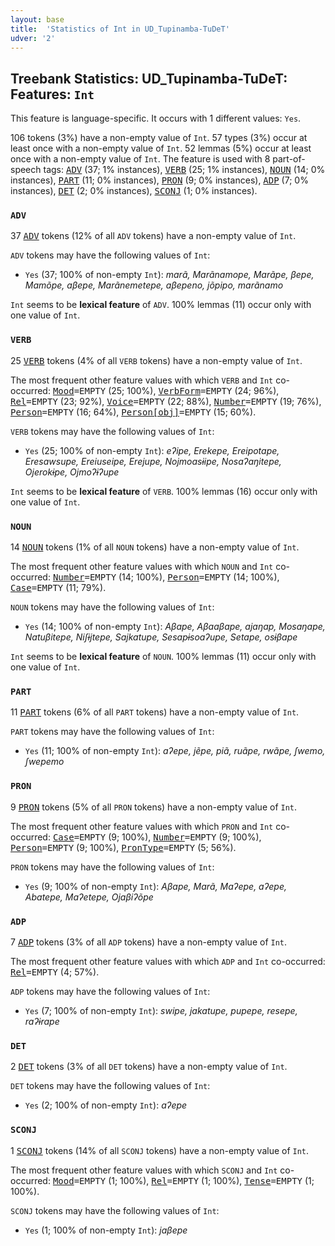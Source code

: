 ```yaml
---
layout: base
title:  'Statistics of Int in UD_Tupinamba-TuDeT'
udver: '2'
---
```


## Treebank Statistics: UD_Tupinamba-TuDeT: Features: `Int`

This feature is language-specific.
It occurs with 1 different values: `Yes`.

106 tokens (3%) have a non-empty value of `Int`.
57 types (3%) occur at least once with a non-empty value of `Int`.
52 lemmas (5%) occur at least once with a non-empty value of `Int`.
The feature is used with 8 part-of-speech tags: <tt><a href="tpn_tudet-pos-ADV.html">ADV</a></tt> (37; 1% instances), <tt><a href="tpn_tudet-pos-VERB.html">VERB</a></tt> (25; 1% instances), <tt><a href="tpn_tudet-pos-NOUN.html">NOUN</a></tt> (14; 0% instances), <tt><a href="tpn_tudet-pos-PART.html">PART</a></tt> (11; 0% instances), <tt><a href="tpn_tudet-pos-PRON.html">PRON</a></tt> (9; 0% instances), <tt><a href="tpn_tudet-pos-ADP.html">ADP</a></tt> (7; 0% instances), <tt><a href="tpn_tudet-pos-DET.html">DET</a></tt> (2; 0% instances), <tt><a href="tpn_tudet-pos-SCONJ.html">SCONJ</a></tt> (1; 0% instances).

### `ADV`

37 <tt><a href="tpn_tudet-pos-ADV.html">ADV</a></tt> tokens (12% of all `ADV` tokens) have a non-empty value of `Int`.

`ADV` tokens may have the following values of `Int`:

* `Yes` (37; 100% of non-empty `Int`): <em>marã, Marãnamope, Marãpe, βepe, Mamõpe, aβepe, Marãnemetepe, aβepeno, jõpipo, marãnamo</em>

`Int` seems to be **lexical feature** of `ADV`. 100% lemmas (11) occur only with one value of `Int`.

### `VERB`

25 <tt><a href="tpn_tudet-pos-VERB.html">VERB</a></tt> tokens (4% of all `VERB` tokens) have a non-empty value of `Int`.

The most frequent other feature values with which `VERB` and `Int` co-occurred: <tt><a href="tpn_tudet-feat-Mood.html">Mood</a></tt><tt>=EMPTY</tt> (25; 100%), <tt><a href="tpn_tudet-feat-VerbForm.html">VerbForm</a></tt><tt>=EMPTY</tt> (24; 96%), <tt><a href="tpn_tudet-feat-Rel.html">Rel</a></tt><tt>=EMPTY</tt> (23; 92%), <tt><a href="tpn_tudet-feat-Voice.html">Voice</a></tt><tt>=EMPTY</tt> (22; 88%), <tt><a href="tpn_tudet-feat-Number.html">Number</a></tt><tt>=EMPTY</tt> (19; 76%), <tt><a href="tpn_tudet-feat-Person.html">Person</a></tt><tt>=EMPTY</tt> (16; 64%), <tt><a href="tpn_tudet-feat-Person-obj.html">Person[obj]</a></tt><tt>=EMPTY</tt> (15; 60%).

`VERB` tokens may have the following values of `Int`:

* `Yes` (25; 100% of non-empty `Int`): <em>eʔipe, Erekepe, Ereipotape, Eresawsupe, Ereiuseipe, Erejupe, Nojmoasɨipe, Nosaʔaŋitepe, Ojerokɨpe, Ojmoʔɨʔupe</em>

`Int` seems to be **lexical feature** of `VERB`. 100% lemmas (16) occur only with one value of `Int`.

### `NOUN`

14 <tt><a href="tpn_tudet-pos-NOUN.html">NOUN</a></tt> tokens (1% of all `NOUN` tokens) have a non-empty value of `Int`.

The most frequent other feature values with which `NOUN` and `Int` co-occurred: <tt><a href="tpn_tudet-feat-Number.html">Number</a></tt><tt>=EMPTY</tt> (14; 100%), <tt><a href="tpn_tudet-feat-Person.html">Person</a></tt><tt>=EMPTY</tt> (14; 100%), <tt><a href="tpn_tudet-feat-Case.html">Case</a></tt><tt>=EMPTY</tt> (11; 79%).

`NOUN` tokens may have the following values of `Int`:

* `Yes` (14; 100% of non-empty `Int`): <em>Aβape, Aβaaβape, ajaŋap, Mosaŋape, Natuβitepe, Niʃɨjtepe, Sajkatupe, Sesapɨsoaʔupe, Setape, osɨβape</em>

`Int` seems to be **lexical feature** of `NOUN`. 100% lemmas (11) occur only with one value of `Int`.

### `PART`

11 <tt><a href="tpn_tudet-pos-PART.html">PART</a></tt> tokens (6% of all `PART` tokens) have a non-empty value of `Int`.

`PART` tokens may have the following values of `Int`:

* `Yes` (11; 100% of non-empty `Int`): <em>aʔepe, jẽpe, piã, ruãpe, rwãpe, ʃwemo, ʃwepemo</em>

### `PRON`

9 <tt><a href="tpn_tudet-pos-PRON.html">PRON</a></tt> tokens (5% of all `PRON` tokens) have a non-empty value of `Int`.

The most frequent other feature values with which `PRON` and `Int` co-occurred: <tt><a href="tpn_tudet-feat-Case.html">Case</a></tt><tt>=EMPTY</tt> (9; 100%), <tt><a href="tpn_tudet-feat-Number.html">Number</a></tt><tt>=EMPTY</tt> (9; 100%), <tt><a href="tpn_tudet-feat-Person.html">Person</a></tt><tt>=EMPTY</tt> (9; 100%), <tt><a href="tpn_tudet-feat-PronType.html">PronType</a></tt><tt>=EMPTY</tt> (5; 56%).

`PRON` tokens may have the following values of `Int`:

* `Yes` (9; 100% of non-empty `Int`): <em>Aβape, Marã, Maʔepe, aʔepe, Abatepe, Maʔetepe, Ojaβiʔõpe</em>

### `ADP`

7 <tt><a href="tpn_tudet-pos-ADP.html">ADP</a></tt> tokens (3% of all `ADP` tokens) have a non-empty value of `Int`.

The most frequent other feature values with which `ADP` and `Int` co-occurred: <tt><a href="tpn_tudet-feat-Rel.html">Rel</a></tt><tt>=EMPTY</tt> (4; 57%).

`ADP` tokens may have the following values of `Int`:

* `Yes` (7; 100% of non-empty `Int`): <em>swipe, jakatupe, pupepe, resepe, raʔɨrape</em>

### `DET`

2 <tt><a href="tpn_tudet-pos-DET.html">DET</a></tt> tokens (3% of all `DET` tokens) have a non-empty value of `Int`.

`DET` tokens may have the following values of `Int`:

* `Yes` (2; 100% of non-empty `Int`): <em>aʔepe</em>

### `SCONJ`

1 <tt><a href="tpn_tudet-pos-SCONJ.html">SCONJ</a></tt> tokens (14% of all `SCONJ` tokens) have a non-empty value of `Int`.

The most frequent other feature values with which `SCONJ` and `Int` co-occurred: <tt><a href="tpn_tudet-feat-Mood.html">Mood</a></tt><tt>=EMPTY</tt> (1; 100%), <tt><a href="tpn_tudet-feat-Rel.html">Rel</a></tt><tt>=EMPTY</tt> (1; 100%), <tt><a href="tpn_tudet-feat-Tense.html">Tense</a></tt><tt>=EMPTY</tt> (1; 100%).

`SCONJ` tokens may have the following values of `Int`:

* `Yes` (1; 100% of non-empty `Int`): <em>jaβepe</em>

